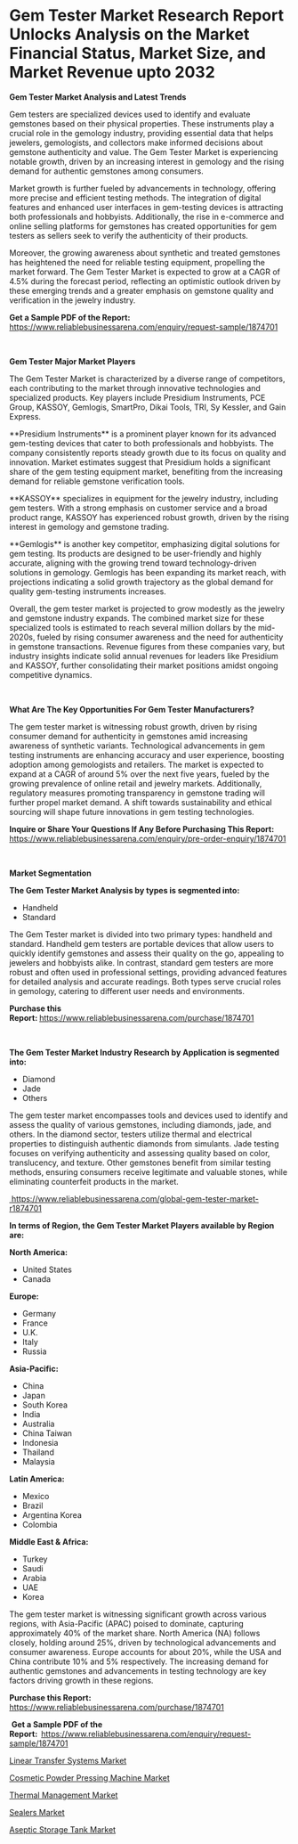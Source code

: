 <p><h1>Gem Tester Market Research Report Unlocks Analysis on the Market Financial Status, Market Size, and Market Revenue upto 2032</h1></p><p><strong>Gem Tester Market Analysis and Latest Trends</strong></p>
<p><p>Gem testers are specialized devices used to identify and evaluate gemstones based on their physical properties. These instruments play a crucial role in the gemology industry, providing essential data that helps jewelers, gemologists, and collectors make informed decisions about gemstone authenticity and value. The Gem Tester Market is experiencing notable growth, driven by an increasing interest in gemology and the rising demand for authentic gemstones among consumers.</p><p>Market growth is further fueled by advancements in technology, offering more precise and efficient testing methods. The integration of digital features and enhanced user interfaces in gem-testing devices is attracting both professionals and hobbyists. Additionally, the rise in e-commerce and online selling platforms for gemstones has created opportunities for gem testers as sellers seek to verify the authenticity of their products.</p><p>Moreover, the growing awareness about synthetic and treated gemstones has heightened the need for reliable testing equipment, propelling the market forward. The Gem Tester Market is expected to grow at a CAGR of 4.5% during the forecast period, reflecting an optimistic outlook driven by these emerging trends and a greater emphasis on gemstone quality and verification in the jewelry industry.</p></p>
<p><strong>Get a Sample PDF of the Report:&nbsp;</strong> <a href="https://www.reliablebusinessarena.com/enquiry/request-sample/1874701?utm_campaign=3534&utm_medium=2&utm_source=Github&utm_content=ia&utm_term=11042025&utm_id=gem-tester">https://www.reliablebusinessarena.com/enquiry/request-sample/1874701</a></p>
<p>&nbsp;</p>
<p><strong>Gem Tester Major Market Players</strong></p>
<p><p>The Gem Tester Market is characterized by a diverse range of competitors, each contributing to the market through innovative technologies and specialized products. Key players include Presidium Instruments, PCE Group, KASSOY, Gemlogis, SmartPro, Dikai Tools, TRI, Sy Kessler, and Gain Express.</p><p>**Presidium Instruments** is a prominent player known for its advanced gem-testing devices that cater to both professionals and hobbyists. The company consistently reports steady growth due to its focus on quality and innovation. Market estimates suggest that Presidium holds a significant share of the gem testing equipment market, benefiting from the increasing demand for reliable gemstone verification tools.</p><p>**KASSOY** specializes in equipment for the jewelry industry, including gem testers. With a strong emphasis on customer service and a broad product range, KASSOY has experienced robust growth, driven by the rising interest in gemology and gemstone trading.</p><p>**Gemlogis** is another key competitor, emphasizing digital solutions for gem testing. Its products are designed to be user-friendly and highly accurate, aligning with the growing trend toward technology-driven solutions in gemology. Gemlogis has been expanding its market reach, with projections indicating a solid growth trajectory as the global demand for quality gem-testing instruments increases.</p><p>Overall, the gem tester market is projected to grow modestly as the jewelry and gemstone industry expands. The combined market size for these specialized tools is estimated to reach several million dollars by the mid-2020s, fueled by rising consumer awareness and the need for authenticity in gemstone transactions. Revenue figures from these companies vary, but industry insights indicate solid annual revenues for leaders like Presidium and KASSOY, further consolidating their market positions amidst ongoing competitive dynamics.</p></p>
<p>&nbsp;</p>
<p><strong>What Are The Key Opportunities For Gem Tester Manufacturers?</strong></p>
<p><p>The gem tester market is witnessing robust growth, driven by rising consumer demand for authenticity in gemstones amid increasing awareness of synthetic variants. Technological advancements in gem testing instruments are enhancing accuracy and user experience, boosting adoption among gemologists and retailers. The market is expected to expand at a CAGR of around 5% over the next five years, fueled by the growing prevalence of online retail and jewelry markets. Additionally, regulatory measures promoting transparency in gemstone trading will further propel market demand. A shift towards sustainability and ethical sourcing will shape future innovations in gem testing technologies.</p></p>
<p><strong>Inquire or Share Your Questions If Any Before Purchasing This Report:</strong> <a href="https://www.reliablebusinessarena.com/enquiry/pre-order-enquiry/1874701?utm_campaign=3534&utm_medium=2&utm_source=Github&utm_content=ia&utm_term=11042025&utm_id=gem-tester">https://www.reliablebusinessarena.com/enquiry/pre-order-enquiry/1874701</a></p>
<p>&nbsp;</p>
<p><strong>Market Segmentation</strong></p>
<p><strong>The Gem Tester Market Analysis by types is segmented into:</strong></p>
<p><ul><li>Handheld</li><li>Standard</li></ul></p>
<p><p>The Gem Tester market is divided into two primary types: handheld and standard. Handheld gem testers are portable devices that allow users to quickly identify gemstones and assess their quality on the go, appealing to jewelers and hobbyists alike. In contrast, standard gem testers are more robust and often used in professional settings, providing advanced features for detailed analysis and accurate readings. Both types serve crucial roles in gemology, catering to different user needs and environments.</p></p>
<p><strong>Purchase this Report:&nbsp;</strong><a href="https://www.reliablebusinessarena.com/purchase/1874701?utm_campaign=3534&utm_medium=2&utm_source=Github&utm_content=ia&utm_term=11042025&utm_id=gem-tester">https://www.reliablebusinessarena.com/purchase/1874701</a></p>
<p>&nbsp;</p>
<p><strong>The Gem Tester Market Industry Research by Application is segmented into:</strong></p>
<p><ul><li>Diamond</li><li>Jade</li><li>Others</li></ul></p>
<p><p>The gem tester market encompasses tools and devices used to identify and assess the quality of various gemstones, including diamonds, jade, and others. In the diamond sector, testers utilize thermal and electrical properties to distinguish authentic diamonds from simulants. Jade testing focuses on verifying authenticity and assessing quality based on color, translucency, and texture. Other gemstones benefit from similar testing methods, ensuring consumers receive legitimate and valuable stones, while eliminating counterfeit products in the market.</p></p>
<p><a href="https://www.reliablebusinessarena.com/global-gem-tester-market-r1874701?utm_campaign=3534&utm_medium=2&utm_source=Github&utm_content=ia&utm_term=11042025&utm_id=gem-tester">&nbsp;https://www.reliablebusinessarena.com/global-gem-tester-market-r1874701</a></p>
<p><strong>In terms of Region, the Gem Tester Market Players available by Region are:</strong></p>
<p>
    <p> <strong> North America: </strong>
        <ul>
            <li>United States</li>
            <li>Canada</li>
        </ul>
        </p> 
    <p> <strong> Europe: </strong>
        <ul>
            <li>Germany</li>
            <li>France</li>
            <li>U.K.</li>
            <li>Italy</li>
            <li>Russia</li>
        </ul>
        </p> 
    <p> <strong> Asia-Pacific: </strong>
        <ul>
            <li>China</li>
            <li>Japan</li>
            <li>South Korea</li>
            <li>India</li>
            <li>Australia</li>
            <li>China Taiwan</li>
            <li>Indonesia</li>
            <li>Thailand</li>
            <li>Malaysia</li>
        </ul>
        </p> 
    <p> <strong> Latin America: </strong>
        <ul>
            <li>Mexico</li>
            <li>Brazil</li>
            <li>Argentina Korea</li>
            <li>Colombia</li>
        </ul>
        </p> 
    <p> <strong> Middle East & Africa: </strong>
        <ul>
            <li>Turkey</li>
            <li>Saudi</li>
            <li>Arabia</li>
            <li>UAE</li>
            <li>Korea</li>
        </ul>
    </p>
    </p>
<p><p>The gem tester market is witnessing significant growth across various regions, with Asia-Pacific (APAC) poised to dominate, capturing approximately 40% of the market share. North America (NA) follows closely, holding around 25%, driven by technological advancements and consumer awareness. Europe accounts for about 20%, while the USA and China contribute 10% and 5% respectively. The increasing demand for authentic gemstones and advancements in testing technology are key factors driving growth in these regions.</p></p>
<p><strong>Purchase this Report: </strong><a href="https://www.reliablebusinessarena.com/purchase/1874701?utm_campaign=3534&utm_medium=2&utm_source=Github&utm_content=ia&utm_term=11042025&utm_id=gem-tester">https://www.reliablebusinessarena.com/purchase/1874701</a></p>
<p>&nbsp;<strong>Get a Sample PDF of the Report:&nbsp;&nbsp;</strong><a href="https://www.reliablebusinessarena.com/enquiry/request-sample/1874701?utm_campaign=3534&utm_medium=2&utm_source=Github&utm_content=ia&utm_term=11042025&utm_id=gem-tester">https://www.reliablebusinessarena.com/enquiry/request-sample/1874701</a></p>
<p><strong></strong></p>
<p><p><a href="https://github.com/gavalegeyndt26/Market-Research-Report-List-1/blob/main/linear-transfer-systems-market.md?utm_campaign=3534&utm_medium=2&utm_source=Github&utm_content=ia&utm_term=11042025&utm_id=gem-tester">Linear Transfer Systems Market</a></p><p><a href="https://github.com/cernkomlkawi/Market-Research-Report-List-1/blob/main/cosmetic-powder-pressing-machine-market.md?utm_campaign=3534&utm_medium=2&utm_source=Github&utm_content=ia&utm_term=11042025&utm_id=gem-tester">Cosmetic Powder Pressing Machine Market</a></p><p><a href="https://github.com/boonegoicks7/Market-Research-Report-List-1/blob/main/thermal-management-market.md?utm_campaign=3534&utm_medium=2&utm_source=Github&utm_content=ia&utm_term=11042025&utm_id=gem-tester">Thermal Management Market</a></p><p><a href="https://github.com/kavechoxo/Market-Research-Report-List-1/blob/main/sealers-market.md?utm_campaign=3534&utm_medium=2&utm_source=Github&utm_content=ia&utm_term=11042025&utm_id=gem-tester">Sealers Market</a></p><p><a href="https://github.com/abuegalawixo/Market-Research-Report-List-1/blob/main/aseptic-storage-tank-market.md?utm_campaign=3534&utm_medium=2&utm_source=Github&utm_content=ia&utm_term=11042025&utm_id=gem-tester">Aseptic Storage Tank Market</a></p></p>